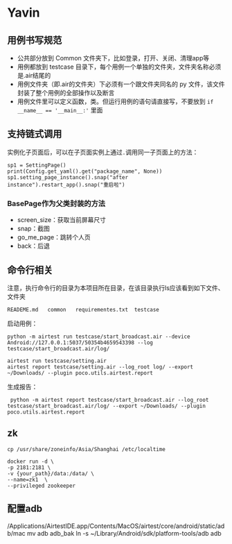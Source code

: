 # Yavin

## 用例书写规范
* 公共部分放到 Common 文件夹下，比如登录，打开、关闭、清理app等
* 用例都放到 testcase 目录下，每个用例一个单独的文件夹，文件夹名称必须是.air结尾的
* 用例文件夹（即.air的文件夹）下必须有一个跟文件夹同名的 py 文件，该文件封装了整个用例的全部操作以及断言
* 用例文件里可以定义函数，类。但运行用例的语句请直接写，不要放到 `if __name__ == '__main__:'` 里面
	
## 支持链式调用
实例化子页面后，可以在子页面实例上通过`.`调用同一子页面上的方法：
```
sp1 = SettingPage()
print(Config.get_yaml().get("package_name", None))
sp1.setting_page_instance().snap("after instance").restart_app().snap("重启啦")
```

### BasePage作为父类封装的方法
* screen_size：获取当前屏幕尺寸
* snap：截图
* go_me_page：跳转个人页
* back：后退


## 命令行相关
注意，执行命令行的目录为本项目所在目录，在该目录执行ls应该看到如下文件、文件夹

```
READEME.md   common   requirementes.txt  testcase
```
启动用例：

```
python -m airtest run testcase/start_broadcast.air --device Android://127.0.0.1:5037/50354b4659543398 --log testcase/start_broadcast.air/log/
```

```
airtest run testcase/setting.air
airtest report testcase/setting.air --log_root log/ --export ~/Downloads/ --plugin poco.utils.airtest.report
```

生成报告：

```
 python -m airtest report testcase/start_broadcast.air --log_root testcase/start_broadcast.air/log/ --export ~/Downloads/ --plugin poco.utils.airtest.report
```

## zk
```text
cp /usr/share/zoneinfo/Asia/Shanghai /etc/localtime
```
```text
docker run -d \
-p 2181:2181 \
-v {your_path}/data:/data/ \
--name=zk1  \
--privileged zookeeper

```

## 配置adb
/Applications/AirtestIDE.app/Contents/MacOS/airtest/core/android/static/adb/mac
mv adb adb_bak
ln -s ~/Library/Android/sdk/platform-tools/adb adb
